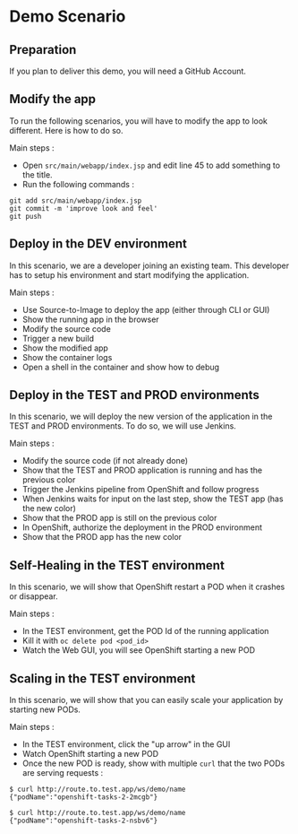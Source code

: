 # Demo Scenario

## Preparation

If you plan to deliver this demo, you will need a GitHub Account.

## Modify the app

To run the following scenarios, you will have to modify the app to look different.
Here is how to do so.

Main steps :
 - Open `src/main/webapp/index.jsp` and edit line 45 to add something to the title.
 - Run the following commands :

```
git add src/main/webapp/index.jsp
git commit -m 'improve look and feel'
git push
```

## Deploy in the DEV environment

In this scenario, we are a developer joining an existing team. This developer
has to setup his environment and start modifying the application.

Main steps :
 - Use Source-to-Image to deploy the app (either through CLI or GUI)
 - Show the running app in the browser
 - Modify the source code
 - Trigger a new build
 - Show the modified app
 - Show the container logs
 - Open a shell in the container and show how to debug

## Deploy in the TEST and PROD environments

In this scenario, we will deploy the new version of the application in the
TEST and PROD environments. To do so, we will use Jenkins.

Main steps :
 - Modify the source code (if not already done)
 - Show that the TEST and PROD application is running and has the previous color
 - Trigger the Jenkins pipeline from OpenShift and follow progress
 - When Jenkins waits for input on the last step, show the TEST app (has the new color)
 - Show that the PROD app is still on the previous color
 - In OpenShift, authorize the deployment in the PROD environment
 - Show that the PROD app has the new color

## Self-Healing in the TEST environment

In this scenario, we will show that OpenShift restart a POD when it crashes or disappear.

Main steps :
 - In the TEST environment, get the POD Id of the running application
 - Kill it with `oc delete pod <pod_id>`
 - Watch the Web GUI, you will see OpenShift starting a new POD

## Scaling in the TEST environment

In this scenario, we will show that you can easily scale your application by starting
new PODs.

Main steps :
 - In the TEST environment, click the "up arrow" in the GUI
 - Watch OpenShift starting a new POD
 - Once the new POD is ready, show with multiple `curl` that the two PODs are serving requests :

```
$ curl http://route.to.test.app/ws/demo/name
{"podName":"openshift-tasks-2-2mcgb"}

$ curl http://route.to.test.app/ws/demo/name
{"podName":"openshift-tasks-2-nsbv6"}
```
